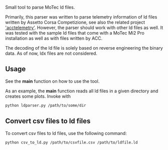 Small tool to parse MoTec ld files.

Primarily, this parser was written to parse telemetry information of ld files written by Assetto Corsa Competizione, see also the related project ['acctelemetry'](https://github.com/gotzl/acctelemetry). However, the parser should work with other ld files as well.
It was tested with the sample ld files that come with a MoTec Mi2 Pro installation as well as with files written by ACC.

The decoding of the ld file is solely based on reverse engineering the binary data.
As of now, ldx files are not considered.

## Usage
See the __main__ function on how to use the tool.

As an example, the __main__ function reads all ld files in a given directory and creates some plots. 
Invoke with

```bash
python ldparser.py /path/to/some/dir
```

## Convert csv files to ld files
To convert csv files to ld files, use the following command:

```bash
python csv_to_ld.py /path/to/csvfile.csv /path/to/ldfile.ld
```